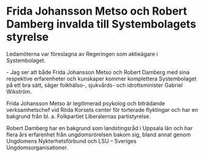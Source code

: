 # Frida Johansson Metso och Robert Damberg invalda till Systembolagets styrelse

Ledamöterna var föreslagna av Regeringen som aktieägare i Systembolaget.

\- Jag ser att både Frida Johansson Metso och Robert Damberg med sina respektive erfarenheter och kunskaper kommer komplettera Systembolaget på ett bra sätt, säger folkhälso\-, sjukvårds\- och idrottsminister Gabriel Wikström.

Frida Johansson Metso är legitimerad psykolog och biträdande verksamhetschef vid Röda Korsets center för torterade flyktingar och har en bakgrund från bl. a. Folkpartiet Liberalernas partistyrelse.

Robert Damberg har en bakgrund som landstingsråd i Uppsala län och har flera års erfarenhet från ungdomsrörelsen bakom sig, bland annat genom Ungdomens Nykterhetsförbund och LSU – Sveriges Ungdomsorganisationer.
